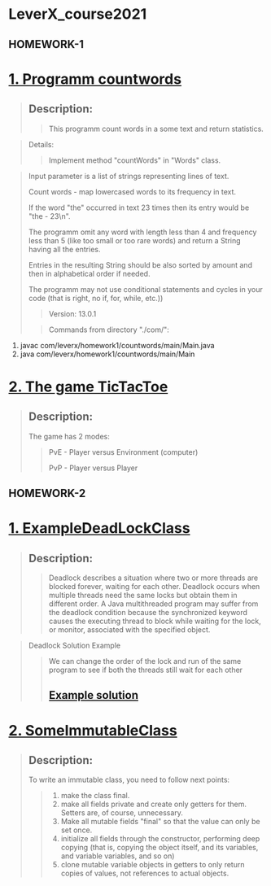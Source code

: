 # LeverX_course2021

## HOMEWORK-1

# [1. Programm countwords](https://github.com/lipik75/LeverX_course2021/tree/master/src/main/java/com/leverx/homework1/countwords)

> ## Description:
>>This programm count words in a some text and return statistics.

>Details:
>>Implement  method "countWords" in "Words" class.

>Input parameter is a list of strings representing lines of text.
>
>Count words - map lowercased words to its frequency in text.
>
>If the word "the" occurred in text 23 times then its entry would be "the - 23\n".
>
>The programm omit any word with length less than 4 and frequency less than 5 (like too small or too rare words) and return a String having all the entries.
>
>Entries in the resulting String should be also sorted by amount and then in alphabetical order if needed.
>
>The programm may not use conditional statements and cycles in your code (that is right, no if, for, while, etc.))
>
>>Version: 13.0.1
>
>>Commands from directory "./com/":
1) javac com/leverx/homework1/countwords/main/Main.java
2) java com/leverx/homework1/countwords/main/Main



# [2. The game TicTacToe](https://github.com/lipik75/LeverX_course2021/tree/master/src/main/java/com/leverx/homework1/game)
> ## Description:
> 
>The game has 2 modes:
>>
>>PvE - Player versus Environment (computer)
>>
>>PvP - Player versus Player
>>



## HOMEWORK-2

# [1. ExampleDeadLockClass](https://github.com/lipik75/LeverX_course2021/blob/master/src/main/java/com/leverx/homework2/deadlock/ExampleDeadLockClass.java)
>## Description:
>>Deadlock describes a situation where two or more threads are blocked forever, waiting for each other. 
>>Deadlock occurs when multiple threads need the same locks but obtain them in different order. 
>>A Java multithreaded program may suffer from the deadlock condition because the synchronized keyword causes the executing thread to block while waiting for the lock, or monitor, associated with the specified object.

> Deadlock Solution Example
>> We can change the order of the lock and run of the same program to see if both the threads still wait for each other
>> 
>> ## [Example solution](https://github.com/lipik75/LeverX_course2021/blob/master/src/main/java/com/leverx/homework2/deadlock/SolutionForDeadLock.java)
>> 

# [2. SomeImmutableClass](https://github.com/lipik75/LeverX_course2021/blob/master/src/main/java/com/leverx/homework2/immutable/SomeImmutableClass.java)
>## Description:
>
>To write an immutable class, you need to follow next points:
>>1. make the class final.
>>2. make all fields private and create only getters for them. Setters are, of course, unnecessary.
>>3. Make all mutable fields "final" so that the value can only be set once.
>>4. initialize all fields through the constructor, performing deep copying (that is, copying the object itself, and its variables, and variable variables, and so on)
>>5. clone mutable variable objects in getters to only return copies of values, not references to actual objects.
